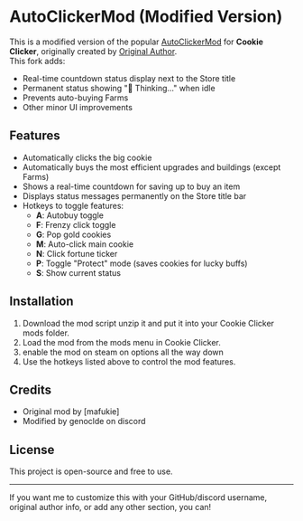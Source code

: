 # AutoClickerMod (Modified Version)

This is a modified version of the popular [AutoClickerMod](#) for **Cookie Clicker**, originally created by [Original Author](#).  
This fork adds:  
- Real-time countdown status display next to the Store title  
- Permanent status showing "🧠 Thinking..." when idle  
- Prevents auto-buying Farms  
- Other minor UI improvements

## Features

- Automatically clicks the big cookie  
- Automatically buys the most efficient upgrades and buildings (except Farms)  
- Shows a real-time countdown for saving up to buy an item  
- Displays status messages permanently on the Store title bar  
- Hotkeys to toggle features:
  - **A**: Autobuy toggle  
  - **F**: Frenzy click toggle  
  - **G**: Pop gold cookies  
  - **M**: Auto-click main cookie  
  - **N**: Click fortune ticker  
  - **P**: Toggle "Protect" mode (saves cookies for lucky buffs)  
  - **S**: Show current status  

## Installation

1. Download the mod script unzip it and put it into your Cookie Clicker mods folder.  
2. Load the mod from the mods menu in Cookie Clicker.  
3. enable the mod on steam on options all the way down
4. Use the hotkeys listed above to control the mod features.

## Credits

- Original mod by [mafukie]
- Modified by genoclde on discord

## License

This project is open-source and free to use.

---

If you want me to customize this with your GitHub/discord username, original author info, or add any other section, you can!
